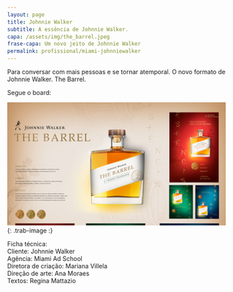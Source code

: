 ```yaml
---
layout: page
title: Johnnie Walker
subtitle: A essência de Johnnie Walker.
capa: /assets/img/the_barrel.jpeg
frase-capa: Um novo jeito de Johnnie Walker
permalink: profissional/miami-johnniewalker
---
```


Para conversar com mais pessoas e se tornar atemporal. O novo formato de Johnnie Walker. The Barrel.  

Segue o board:  

![imagem com fundo bege. Com o título Johnnie Walker The Barrel.'](/assets/img/JohnnieWalker_Perfumes_Board_v3.png){: .trab-image :}  


Ficha técnica:  
Cliente: Johnnie Walker  
Agência: Miami Ad School   
Diretora de criação: Mariana Villela  
Direção de arte: Ana Moraes  
Textos: Regina Mattazio
